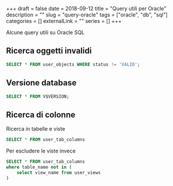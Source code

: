 +++ 
draft = false
date = 2018-09-12
title = "Query utili per Oracle"
description = ""
slug = "query-oracle" 
tags = ["oracle", "db", "sql"]
categories = []
externalLink = ""
series = []
+++

Alcune query utili su Oracle SQL

## Ricerca oggetti invalidi
```sql
SELECT * FROM user_objects WHERE status != 'VALID';
```

## Versione database
```sql
SELECT * FROM V$VERSION;
```

## Ricerca di colonne
Ricerca in tabelle e viste
```sql
SELECT * FROM user_tab_columns
```
Per escludere le viste invece
```sql
SELECT * FROM user_tab_columns
where table_name not in (
    select view_name from user_views
)
```
